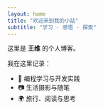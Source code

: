 ```yaml
---
layout: home
title: "欢迎来到我的小站"
subtitle: "学习 · 感悟 · 探索"
---
```


这里是 **王维** 的个人博客。

我在这里记录：
- 🧠 编程学习与开发实践
- 📷 生活摄影与随笔
- 🌍 旅行、阅读与思考
